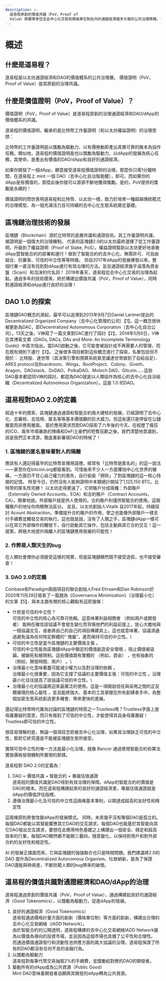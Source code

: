 ```yaml
---
description: >-
  道易程原創的價值共識（PoV，Proof of
  Value）將要帶來包含去中心化交易和價格單位制在內的通證經濟諸多方面的公共治理策略，也將給DAO的治理帶來一個全新的價值體系，最終為通證經濟和DAO的發展提供堅實的基礎。
---
```


# 概述

## 什麽是道易程？

道易程是以太坊通證經濟和DAO的價值體系的公共治理層。 價值證明（PoV，Proof of Value）是其原創的治理共識。

## 什麼是價值證明（PoV，Proof of Value）？

價值證明（PoV，Proof of Value）是道易程原創的治理通證經濟和DAO/dApp的價值體系的共識。

道易程的價值證明，繼承的是比特幣工作量證明（和以太坊權益證明）的治理思想：

比特幣的工作量證明是以獎勵為驅動力、以有價勞動即產出真實可靠的賬本為協作任務。類似地，道易程的價值證明是也以獎勵為驅動力、以dApp的發展為核心任務，其使命，是產出有價值的DAO/dApp和良好的通證經濟。

如果你開發了一個dApp，願意接受道易程價值證明的治理，那麼你只需1分鐘時間，在道易程上 mint 一個 DAO（去中心化自治智能體），即可。而如果你的dApp是有價值的，那麼此後你就可以源源不斷地獲得獎勵。是的，PoV提供的獎勵是永續的！

價值證明的問世表明道易程和比特幣、以太坊一樣，致力於培育一種超越傳統範式的治理模型，為一個充滿活力且可持續的去中心化生態系統奠定基礎。

## 區塊鏈治理技術的發展

區塊鏈（Blockchain）源於比特幣的底層共識和通證技術。其工作量證明共識，被證明是一個偉大的治理機制。 代表的區塊鏈2.0的以太坊最終選擇了從工作量證明，升級到了權益證明（Proof of Stake, PoS）。權益證明幫助以太坊更好地承擔dApp暨智能合約的部署和運行！做到了智能合約的去中心化、無需許可、可自由組合、抗審查、可信的中立性等等特徵。 但自2017年dApp的發展爆發以來，整個行業一直沒有找到對dApp進行有效治理的方法。並且通證經濟幾乎淪落為資金盤（Scam）和泡沫的代名詞！ 2019年春天，道易程從去中心化交易的治理為起點，通過多年的技術摸索，終於構建出價值共識（PoV，Proof of Value），同時對通證經濟和dApp進行良好的治理！

## DAO 1.0 的探索

區塊鏈DAO概念的源起，最早可以追溯到2013年9月7日Daniel Larimer提出的Decentralized Organized Company（去中心化管理的公司）【1】。這一概念很快被更新為DAC，即Decentralized Autonomous Corporation（去中心化自治公司）。13天之後，V神寫了一篇文章對DAC進行了探討【2】。2014年5月6日，V神在其博客文章《DAOs, DACs, DAs and More: An Incomplete Terminology Guide》中首次指出，當DAO啟動之後，它可能會被設計成不再需要人的管理，而在既有規則下運行【3】。 之後很多項目都對這些概念進行了探索，名單包括但不限於： 比特股、達世幣（其決策引擎和預算系統甚至讓達世幣做到了自給自足）、ARES protocol及Boardroom、Wings、RootProject、Colony、Giveth、Aragon、DAOstack、DxDAO、PolkaDAO、Moloch DAO、Gitcoin……這些DAO基本都認同V神的探討，都認為DAO就是以人類協作為核心的去中心化自治組織（Decentralized Autonomous Organization）。這是 1.0 的DAO。

## 道易程對DAO 2.0的定義 <a href="#dao2" id="dao2"></a>

經過十年的摸索，區塊鏈通過通證和智能合約兩大硬核的發展，已經證明了去中心化、去審核、去信用、匿名等等基本價值觀的巨大威力。但這些還只是停留在公鏈層面而非應用層面。 基於應用需求而對DAO探索了六年後的今天，在經歷了瘋狂的ICO、兩年市場暴跌的陣痛和DeFi土豪們的短暫狂歡之後，我們清楚地意識到，該是我們正本清源，徹底重新審視DAO的時候了！

### 1. 區塊鏈的匿名意味著對人的隔離

應該有人還記得最早的比特幣宣傳用語裡，經常有「比特幣是匿名的」的這一說法——甚至你在bitcoin.org都能看到。可惜後來不少人一方面懼怕中心化世界的蠻橫，一方面仍不甘心自己權力的喪失，自行偷偷「擦除」了對區塊鏈的這一核心特徵的記憶。 時至今日，仍然沒有人能夠證明中本聰總計開採了1,125,150 BTC。比特幣的匿名性完勝！ 以太坊走得更遠了，它把賬戶分成兩種：外部賬戶（Externally Owned Accounts，EOA）和合約賬戶（Contract Accounts，CA）。簡單地說，外部賬戶就是供人使用的。合約賬戶則僅供智能合約使用。這兩種賬戶的地址你肉眼無法區分。 並且，以太坊創始人Vitalik 自2017年起，持續探討 Acount Abstraction，準備提升合約賬戶的作用，使之也能像外部賬戶一樣支付手續費並觸發交易的執行。這也就是說，沒有了人類之手，區塊鏈dApp一樣可以在其它外部條件的觸發下，自行啟動其它操作，包括主動與其它合約交互！這一提案，將極大地提升隔離人的區塊鏈應用發展的可能性！

### 2. 作弊是人類天生的bug

在人類社會裡你必須接受這樣的現實，但是區塊鏈顯然既不接受造假，也不接受審查！

### 3. DAO 2.0的定義

Coinbase和Paradigm兩個項目的聯合創始人Fred Ehrsam和Dan Robinson於2020年11月28日發表了一篇題為《Governance Minimization》（治理最小化）的文章【5】，與本主題有關的核心觀點有這麽幾條：

* 什麽是可信的中立性？\
  可信的中立性的核心為可靠可依賴。這意味著利益相關者 （例如用戶或開發者） 能夠在確信該協議不會發生變化而背叛他們的利益前提上，放心大膽地與一個協議交互，或者將自己的自己的項目構建其上。這也就意味著，協議須通過避免淪為任何特定群體的“ 傀儡”，進而保持可信的中立性。\\
* 可信的中立性是當今區塊鏈的主要價值主張 。\
  可信的中立性能為區塊鏈dApp中鎖定的價值創造安全環境 ，阻止價值被盜竊、被鎖死和被限制。這些價值既有實體的 （例如，資金） ，也有抽象的 （例如，開發時間、用戶） 。\\
* 治理最小化意味著盡可能減少權力以及對治理的依賴 。\
  治理最小化很重要，因為它支撐了協議的主要價值主張：可信的中立性 。治理最小化往往提高了該協議可信的中立性。\\
* 治理最小化的協議將迎來最廣泛的使用。這是一項開啟信任與采用之間的正反饋循環的核心屬性 ，並且能將強大、基本的工具掌握在所有創建者手中，為整個加密生態系統創造更多機會、帶來更快的進展。

還記得比特幣時代廣為討論的區塊鏈的特質之一Trustless嗎？Trustless字面上是毋庸置疑的意思，而只有做到了可信的中立性，才能使得其自身毋庸置疑！Trustless即可信的中立性。

很容易理解的是，無論一個項目怎麽被去中心化治理，如果其治理缺乏可信的中立性，那麽它終究還是不能被區塊鏈生態所接受。

實現可信中立性的唯一方法是最小化治理，就像 Bancor 通過使用智能合約和算法實施價格發現機制所實現的那樣。

道易程對 DAO 2.0的定義為：

1. DAO = 價值共識 + 智能合約 + 專屬估值通證\
   道易程的價值共識是DAO得到有效治理的保障。dApp的智能合約的價值是DAO的根本。而在道易程構建起來的良好的通證經濟里，專屬估值通證就是dApp的價值評估指標。
2. 遵循治理最小化及可信的中立性這兩條基本準則，以期達成超高的友好性和穩定性

這兩條原則將會改變dApp的發展模式。 同時，未來幾乎沒有哪個DAO是孤立的。每個DAO都能以其智能響應其它DAO的交互請求，每個DAO也能基於其智能向其它DAO發出交互請求，要想在此應用特色基礎之上構建出一個安全、穩定和超高效率的行業，每個DAO顯然都不能朝三暮四，隨意變化，以保持對用戶和對外部合約的友好性和穩定性。

AI 的發展正撲面而來，它與區塊鏈的強強聯合也只是時間問題。我們建議將2.0的 DAO 提升為Decentralized Autonomous Organism。吐故納新，是為了保證DAO還能與時俱進，不斷防範人類的bug帶來的破壞。

## 道易程的價值共識對通證經濟和DAO/dApp的治理

道易程通過原創的價值共識（PoV，Proof of Value），通過構建起良好的通證經濟（Good Tokenomics），以獎勵為驅動力，促進dApp的發展。

1. 良好的通證經濟（Good Tokenomics）\
   道易程通過價格計量方面的創新（價格單位制）等方面的創新，構建出合理的去中心化交易網絡（IADD Network）。\
   由於智能合約的公開透明，道易程構建的去中心化交易網絡IADD Network變為以價值為導向的投資市場，並且因為這個市場也具備了公平性和合理性。\
   而通過價值通證發行和流動性池供應方面的兩大協議的治理，道易程保證了所有的DAO都沒有任何不良的金融行為。
2. 以獎勵為驅動力\
   道易程對每筆代幣交易抽取2%的手續費，並獎勵給對應的DAO的開發者。
3. 驅動所有的dApp成為公共資源（Public Good）\
   Mint DAO意味着開發者自願將其開發的dApp轉為公共資源。

